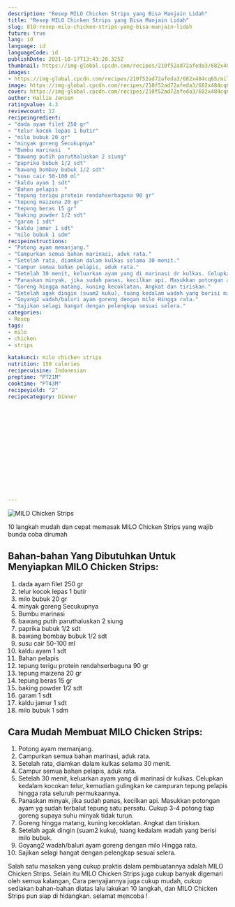 ```yaml
---
description: "Resep MILO Chicken Strips yang Bisa Manjain Lidah"
title: "Resep MILO Chicken Strips yang Bisa Manjain Lidah"
slug: 810-resep-milo-chicken-strips-yang-bisa-manjain-lidah
future: true
lang: id
language: id
languageCode: id
publishDate: 2021-10-17T13:43:28.325Z 
thumbnail: https://img-global.cpcdn.com/recipes/210f52ad72afeda3/682x484cq65/milo-chicken-strips-foto-resep-utama.png
images:
- https://img-global.cpcdn.com/recipes/210f52ad72afeda3/682x484cq65/milo-chicken-strips-foto-resep-utama.png
image: https://img-global.cpcdn.com/recipes/210f52ad72afeda3/682x484cq65/milo-chicken-strips-foto-resep-utama.png
cover: https://img-global.cpcdn.com/recipes/210f52ad72afeda3/682x484cq65/milo-chicken-strips-foto-resep-utama.png
author: Hallie Jensen
ratingvalue: 4.3
reviewcount: 12
recipeingredient:
- "dada ayam filet 250 gr"
- "telur kocok lepas 1 butir"
- "milo bubuk 20 gr"
- "minyak goreng Secukupnya"
- "Bumbu marinasi  "
- "bawang putih paruthaluskan 2 siung"
- "paprika bubuk 1/2 sdt"
- "bawang bombay bubuk 1/2 sdt"
- "susu cair 50-100 ml"
- "kaldu ayam 1 sdt"
- "Bahan pelapis  "
- "tepung terigu protein rendahserbaguna 90 gr"
- "tepung maizena 20 gr"
- "tepung beras 15 gr"
- "baking powder 1/2 sdt"
- "garam 1 sdt"
- "kaldu jamur 1 sdt"
- "milo bubuk 1 sdm"
recipeinstructions:
- "Potong ayam memanjang."
- "Campurkan semua bahan marinasi, aduk rata."
- "Setelah rata, diamkan dalam kulkas selama 30 menit."
- "Campur semua bahan pelapis, aduk rata."
- "Setelah 30 menit, keluarkan ayam yang di marinasi dr kulkas. Celupkan kedalam kocokan telur, kemudian gulingkan ke campuran tepung pelapis hingga rata seluruh permukaannya."
- "Panaskan minyak, jika sudah panas, kecilkan api. Masukkan potongan ayam yg sudah terbalut tepung satu persatu. Cukup 3-4 potong tiap goreng supaya suhu minyak tidak turun."
- "Goreng hingga matang, kuning kecoklatan. Angkat dan tiriskan."
- "Setelah agak dingin (suam2 kuku), tuang kedalam wadah yang berisi milo bubuk."
- "Goyang2 wadah/baluri ayam goreng dengan milo Hingga rata."
- "Sajikan selagi hangat dengan pelengkap sesuai selera."
categories:
- Resep
tags:
- milo
- chicken
- strips

katakunci: milo chicken strips 
nutrition: 150 calories
recipecuisine: Indonesian
preptime: "PT21M"
cooktime: "PT43M"
recipeyield: "2"
recipecategory: Dinner


     
    
    
    
    
    
    
    
    
    
    
      
    
---
```



![MILO Chicken Strips](https://img-global.cpcdn.com/recipes/210f52ad72afeda3/682x484cq65/milo-chicken-strips-foto-resep-utama.png)

10 langkah mudah dan cepat memasak  MILO Chicken Strips yang wajib bunda coba dirumah

<!--inarticleads1-->

## Bahan-bahan Yang Dibutuhkan Untuk Menyiapkan MILO Chicken Strips:

1. dada ayam filet 250 gr
1. telur kocok lepas 1 butir
1. milo bubuk 20 gr
1. minyak goreng Secukupnya
1. Bumbu marinasi  
1. bawang putih paruthaluskan 2 siung
1. paprika bubuk 1/2 sdt
1. bawang bombay bubuk 1/2 sdt
1. susu cair 50-100 ml
1. kaldu ayam 1 sdt
1. Bahan pelapis  
1. tepung terigu protein rendahserbaguna 90 gr
1. tepung maizena 20 gr
1. tepung beras 15 gr
1. baking powder 1/2 sdt
1. garam 1 sdt
1. kaldu jamur 1 sdt
1. milo bubuk 1 sdm



<!--inarticleads2-->

## Cara Mudah Membuat MILO Chicken Strips:

1. Potong ayam memanjang.
1. Campurkan semua bahan marinasi, aduk rata.
1. Setelah rata, diamkan dalam kulkas selama 30 menit.
1. Campur semua bahan pelapis, aduk rata.
1. Setelah 30 menit, keluarkan ayam yang di marinasi dr kulkas. Celupkan kedalam kocokan telur, kemudian gulingkan ke campuran tepung pelapis hingga rata seluruh permukaannya.
1. Panaskan minyak, jika sudah panas, kecilkan api. Masukkan potongan ayam yg sudah terbalut tepung satu persatu. Cukup 3-4 potong tiap goreng supaya suhu minyak tidak turun.
1. Goreng hingga matang, kuning kecoklatan. Angkat dan tiriskan.
1. Setelah agak dingin (suam2 kuku), tuang kedalam wadah yang berisi milo bubuk.
1. Goyang2 wadah/baluri ayam goreng dengan milo Hingga rata.
1. Sajikan selagi hangat dengan pelengkap sesuai selera.




Salah satu masakan yang cukup praktis dalam pembuatannya adalah  MILO Chicken Strips. Selain itu  MILO Chicken Strips  juga cukup banyak digemari oleh semua kalangan, Cara penyajiannya juga cukup mudah, cukup sediakan bahan-bahan diatas lalu lakukan 10 langkah, dan  MILO Chicken Strips  pun siap di hidangkan. selamat mencoba !
